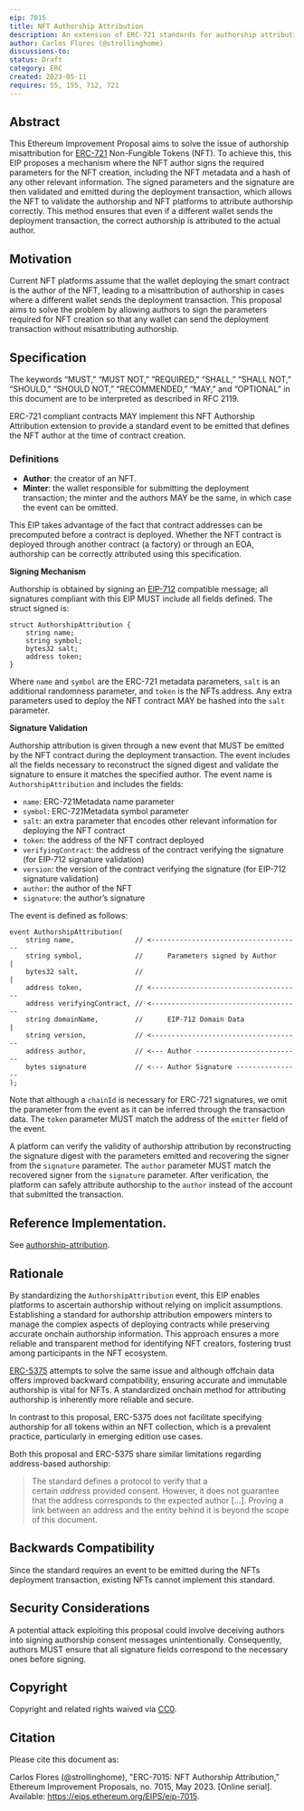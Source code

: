 ```yaml
---
eip: 7015
title: NFT Authorship Attribution
description: An extension of ERC-721 standards for authorship attribution.
author: Carlos Flores (@strollinghome)
discussions-to:
status: Draft
category: ERC
created: 2023-05-11
requires: 55, 155, 712, 721
---
```


## Abstract

This Ethereum Improvement Proposal aims to solve the issue of authorship misattribution for [ERC-721](./eip-721.md) Non-Fungible Tokens (NFT). To achieve this, this EIP proposes a mechanism where the NFT author signs the required parameters for the NFT creation, including the NFT metadata and a hash of any other relevant information. The signed parameters and the signature are then validated and emitted during the deployment transaction, which allows the NFT to validate the authorship and NFT platforms to attribute authorship correctly. This method ensures that even if a different wallet sends the deployment transaction, the correct authorship is attributed to the actual author.

## Motivation

Current NFT platforms assume that the wallet deploying the smart contract is the author of the NFT, leading to a misattribution of authorship in cases where a different wallet sends the deployment transaction. This proposal aims to solve the problem by allowing authors to sign the parameters required for NFT creation so that any wallet can send the deployment transaction without misattributing authorship.

## Specification

The keywords “MUST,” “MUST NOT,” “REQUIRED,” “SHALL,” “SHALL NOT,” “SHOULD,” “SHOULD NOT,” “RECOMMENDED,” “MAY,” and “OPTIONAL” in this document are to be interpreted as described in RFC 2119.

ERC-721 compliant contracts MAY implement this NFT Authorship Attribution extension to provide a standard event to be emitted that defines the NFT author at the time of contract creation.

### Definitions

- **Author**: the creator of an NFT.
- **Minter**: the wallet responsible for submitting the deployment transaction; the minter and the authors MAY be the same, in which case the event can be omitted.

This EIP takes advantage of the fact that contract addresses can be precomputed before a contract is deployed. Whether the NFT contract is deployed through another contract (a factory) or through an EOA, authorship can be correctly attributed using this specification.

**Signing Mechanism**

Authorship is obtained by signing an [EIP-712](./eip-712.md) compatible message; all signatures compliant with this EIP MUST include all fields defined. The struct signed is:

```solidity
struct AuthorshipAttribution {
	string name;
	string symbol;
	bytes32 salt;
	address token;
}
```

Where `name` and `symbol` are the ERC-721 metadata parameters, `salt` is an additional randomness parameter, and `token` is the NFTs address. Any extra parameters used to deploy the NFT contract MAY be hashed into the `salt` parameter.

**Signature Validation**

Authorship attribution is given through a new event that MUST be emitted by the NFT contract during the deployment transaction. The event includes all the fields necessary to reconstruct the signed digest and validate the signature to ensure it matches the specified author. The event name is `AuthorshipAttribution` and includes the fields:

- `name`: ERC-721Metadata name parameter
- `symbol`: ERC-721Metadata symbol parameter
- `salt`: an extra parameter that encodes other relevant information for deploying the NFT contract
- `token`: the address of the NFT contract deployed
- `verifyingContract`: the address of the contract verifying the signature (for EIP-712 signature validation)
- `version`: the version of the contract verifying the signature (for EIP-712 signature validation)
- `author`: the author of the NFT
- `signature`: the author’s signature

The event is defined as follows:

```solidity
event AuthorshipAttribution(
	string name,               // <-------------------------------------
	string symbol,             //      Parameters signed by Author     |
	bytes32 salt,              //                                      |
	address token,             // <-------------------------------------
	address verifyingContract, // <-------------------------------------
	string domainName,         //      EIP-712 Domain Data            |
	string version,            // <-------------------------------------
	address author,            // <--- Author --------------------------
	bytes signature            // <--- Author Signature ----------------
);
```

Note that although a `chainId` is necessary for ERC-721 signatures, we omit the parameter from the event as it can be inferred through the transaction data. The `token` parameter MUST match the address of the `emitter` field of the event.

A platform can verify the validity of authorship attribution by reconstructing the signature digest with the parameters emitted and recovering the signer from the `signature` parameter. The `author` parameter MUST match the recovered signer from the `signature` parameter. After verification, the platform can safely attribute authorship to the `author` instead of the account that submitted the transaction.

## Reference Implementation.

See [authorship-attribution](https://github.com/strollinghome/authorship-attribution).

## Rationale

By standardizing the `AuthorshipAttribution` event, this EIP enables platforms to ascertain authorship without relying on implicit assumptions. Establishing a standard for authorship attribution empowers minters to manage the complex aspects of deploying contracts while preserving accurate onchain authorship information. This approach ensures a more reliable and transparent method for identifying NFT creators, fostering trust among participants in the NFT ecosystem.

[ERC-5375](./eip-5375.md) attempts to solve the same issue and although offchain data offers improved backward compatibility, ensuring accurate and immutable authorship is vital for NFTs. A standardized onchain method for attributing authorship is inherently more reliable and secure.

In contrast to this proposal, ERC-5375 does not facilitate specifying authorship for all tokens within an NFT collection, which is a prevalent practice, particularly in emerging edition use cases.

Both this proposal and ERC-5375 share similar limitations regarding address-based authorship:

> The standard defines a protocol to verify that a certain *address* provided consent. However, it does not guarantee that the address corresponds to the expected author […]. Proving a link between an address and the entity behind it is beyond the scope of this document.

## Backwards Compatibility

Since the standard requires an event to be emitted during the NFTs deployment transaction, existing NFTs cannot implement this standard.

## Security Considerations

A potential attack exploiting this proposal could involve deceiving authors into signing authorship consent messages unintentionally. Consequently, authors MUST ensure that all signature fields correspond to the necessary ones before signing.

## Copyright

Copyright and related rights waived via [CC0](../LICENSE.md).

## Citation

Please cite this document as:

Carlos Flores (@strollinghome), "ERC-7015: NFT Authorship Attribution," Ethereum Improvement Proposals, no. 7015, May 2023. [Online serial]. Available: https://eips.ethereum.org/EIPS/eip-7015.
